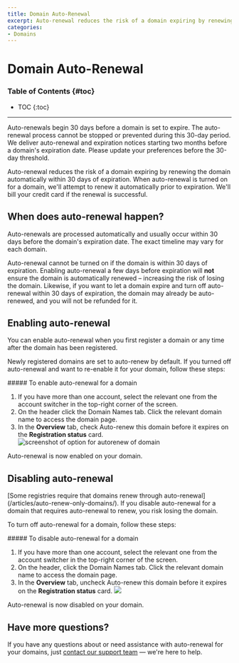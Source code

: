 ```yaml
---
title: Domain Auto-Renewal
excerpt: Auto-renewal reduces the risk of a domain expiring by renewing the domain automatically within 30 days of expiration.
categories:
- Domains
---
```


# Domain Auto-Renewal

### Table of Contents {#toc}

* TOC
{:toc}

---
<warning>
Auto-renewals begin 30 days before a domain is set to expire. The auto-renewal process cannot be stopped or prevented during this 30-day period. We deliver auto-renewal and expiration notices starting two months before a domain's expiration date. Please update your preferences before the 30-day threshold.
</warning>

Auto-renewal reduces the risk of a domain expiring by renewing the domain automatically within 30 days of expiration. When auto-renewal is turned on for a domain, we'll attempt to renew it automatically prior to expiration. We'll bill your credit card if the renewal is successful.

## When does auto-renewal happen?

Auto-renewals are processed automatically and usually occur within 30 days before the domain's expiration date. The exact timeline may vary for each domain.

Auto-renewal cannot be turned on if the domain is within 30 days of expiration. Enabling auto-renewal a few days before expiration will **not** ensure the domain is automatically renewed – increasing the risk of losing the domain. Likewise, if you want to let a domain expire and turn off auto-renewal within 30 days of expiration, the domain may already be auto-renewed, and you will not be refunded for it.

## Enabling auto-renewal

You can enable auto-renewal when you first register a domain or any time after the domain has been registered.

Newly registered domains are set to auto-renew by default. If you turned off auto-renewal and want to re-enable it for your domain, follow these steps:

<div class="section-steps" markdown="1">
##### To enable auto-renewal for a domain

1. If you have more than one account, select the relevant one from the account switcher in the top-right corner of the screen.
1. On the header click the <label>Domain Names</label> tab. Click the relevant domain name to access the domain page.
1. In the **Overview** tab, check <label>Auto-renew this domain before it expires</label> on the **Registration status** card.
    ![screenshot of option for autorenew of domain](/files/domain-autorenew.png)

Auto-renewal is now enabled on your domain.
</div>

## Disabling auto-renewal

<warning>
[Some registries require that domains renew through auto-renewal](/articles/auto-renew-only-domains/). If you disable auto-renewal for a domain that requires auto-renewal to renew, you risk losing the domain.
</warning>

To turn off auto-renewal for a domain, follow these steps:

<div class="section-steps" markdown="1">
##### To disable auto-renewal for a domain

1. If you have more than one account, select the relevant one from the account switcher in the top-right corner of the screen.
1. On the header, click the <label>Domain Names</label> tab. Click the relevant domain name to access the domain page.
1. In the **Overview** tab, uncheck <label>Auto-renew this domain before it expires</label> on the **Registration status** card.
    ![](/files/disable-autorenew.png)

Auto-renewal is now disabled on your domain.
</div>

## Have more questions?

If you have any questions about or need assistance with auto-renewal for your domains, just [contact our support team](https://dnsimple.com/feedback) — we're here to help.
